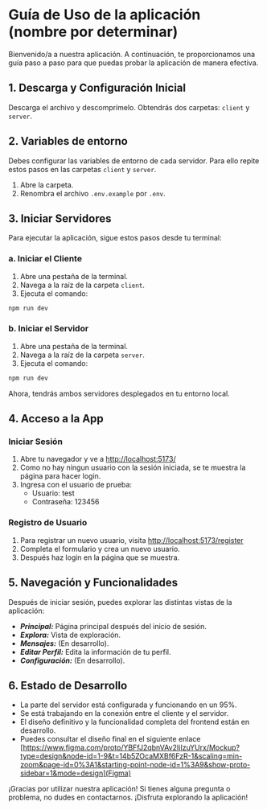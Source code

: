 # Guía de Uso de la aplicación (nombre por determinar)

Bienvenido/a a nuestra aplicación. A continuación, te proporcionamos una guía paso a paso para que puedas probar la aplicación de manera efectiva.

## 1. Descarga y Configuración Inicial

Descarga el archivo y descomprímelo. Obtendrás dos carpetas: `client` y `server`.

## 2. Variables de entorno

Debes configurar las variables de entorno de cada servidor.
Para ello repite estos pasos en las carpetas `client` y `server`.
1. Abre la carpeta.
2. Renombra el archivo `.env.example` por `.env`.

## 3. Iniciar Servidores

Para ejecutar la aplicación, sigue estos pasos desde tu terminal:

### a. Iniciar el Cliente

1. Abre una pestaña de la terminal.
2. Navega a la raíz de la carpeta `client`.
3. Ejecuta el comando:

```bash
npm run dev
```

### b. Iniciar el Servidor

1. Abre una pestaña de la terminal.
2. Navega a la raíz de la carpeta `server`.
3. Ejecuta el comando:

```bash
npm run dev
```

Ahora, tendrás ambos servidores desplegados en tu entorno local.

## 4. Acceso a la App

### Iniciar Sesión

1. Abre tu navegador y ve a [http://localhost:5173/](http://localhost:5173/)
2. Como no hay ningun usuario con la sesión iniciada, se te muestra la página para hacer login.
3. Ingresa con el usuario de prueba:
    - Usuario: test
    - Contraseña: 123456

### Registro de Usuario

1. Para registrar un nuevo usuario, visita [http://localhost:5173/register](http://localhost:5173/register)
2. Completa el formulario y crea un nuevo usuario.
3. Después haz login en la página que se muestra.

## 5. Navegación y Funcionalidades

Después de iniciar sesión, puedes explorar las distintas vistas de la aplicación:

- ***Principal:*** Página principal después del inicio de sesión.
- ***Explora:*** Vista de exploración.
- ***Mensajes:*** (En desarrollo).
- ***Editar Perfil:*** Edita la información de tu perfil.
- ***Configuración:*** (En desarrollo).

## 6. Estado de Desarrollo

- La parte del servidor está configurada y funcionando en un 95%.
- Se está trabajando en la conexión entre el cliente y el servidor.
- El diseño definitivo y la funcionalidad completa del frontend están en desarrollo.
- Puedes consultar el diseño final en el siguiente enlace [https://www.figma.com/proto/YBFfJ2qbnVAv2IiIzuYUrx/Mockup?type=design&node-id=1-9&t=14b5ZOcaMXBf6FzR-1&scaling=min-zoom&page-id=0%3A1&starting-point-node-id=1%3A9&show-proto-sidebar=1&mode=design](Figma)

¡Gracias por utilizar nuestra aplicación! Si tienes alguna pregunta o problema, no dudes en contactarnos. ¡Disfruta explorando la aplicación!
